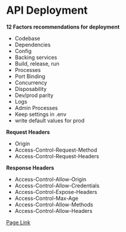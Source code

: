 # API Deployment
**12 Factors recommendations for deployment**
- Codebase
- Dependencies
- Config
- Backing services
- Build, release, run
- Processes
- Port Binding
- Concurrency
- Disposability
- Dev/prod parity
- Logs
- Admin Processes
- Keep settings in .env
- write default values for prod

**Request Headers**
- Origin
- Access-Control-Request-Method
- Access-Control-Request-Headers

**Response Headers**
- Access-Control-Allow-Origin
- Access-Control-Allow-Credentials
- Access-Control-Expose-Headers
- Access-Control-Max-Age
- Access-Control-Allow-Methods
- Access-Control-Allow-Headers



[Page Link](https://djangostars.com/blog/configuring-django-settings-best-practices/)
